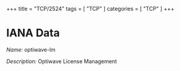 +++
title = "TCP/2524"
tags = [ "TCP" ]
categories = [ "TCP" ]
+++

# IANA Data

_Name:_ optiwave-lm

_Description:_ Optiwave License Management

